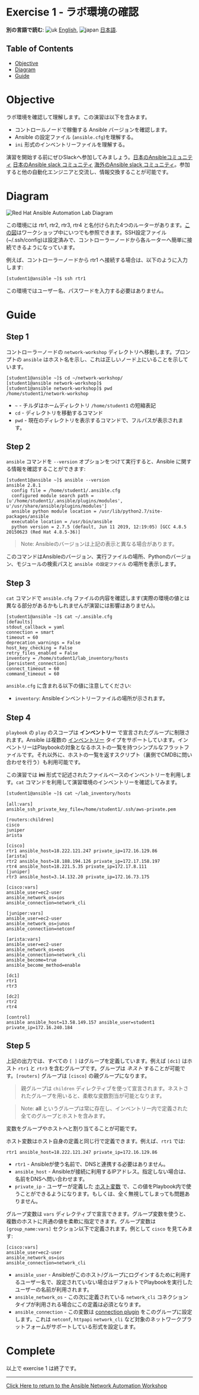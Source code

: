 # Exercise 1 - ラボ環境の確認

**別の言語で読む**: ![uk](../../../images/uk.png) [English](README.md),  ![japan](../../../images/japan.png) [日本語](README.ja.md).

## Table of Contents

- [Objective](#objective)
- [Diagram](#diagram)
- [Guide](#guide)

# Objective

ラボ環境を確認して理解します。この演習は以下を含みます。
- コントロールノードで稼働する Ansible バージョンを確認します。
- Ansible の設定ファイル (`ansible.cfg`)を理解する。
- `ini` 形式のインベントリーファイルを理解する。

演習を開始する前にぜひSlackへ参加してみましょう。[日本のAnsibleコミュニティ](https://ansible-users.connpass.com) [日本のAnsible slack コミュニティ](https://ansiblejp.slack.com/join/shared_invite/enQtNzQwNTEyNTc2Mjc3LTRmYzBkY2FhM2RhOGIzNjVhYTczMDdiODY0YWFiMjdmMGRkNGJiZDYzN2I4M2NjZDA5MjkxYzU3ZWQyMzFhYjU) [海外のAnsible slack コミュニティ](https://join.slack.com/t/ansiblenetwork/shared_invite/enQtNTU4ODIyNzA1MDkyLThiYmQ3MmNkMWRmOTdjYjMxNzdlNDc4OTk5YTc1ZDBiNDAwOTZlZjE0NDliODJiMjJhMDBkZWM4Nzg2NjkzNDA)。参加すると他の自動化エンジニアと交流し、情報交換することが可能です。

# Diagram

![Red Hat Ansible Automation Lab Diagram](../../../images/network_diagram.png)

この環境には rtr1, rtr2, rtr3, rtr4 と名付けられた4つのルーターがあります。[この図](../README.ja.md)はワークショップ中にいつでも参照できます。SSH設定ファイル (~/.ssh/config)は設定済みで、コントローラーノードから各ルーターへ簡単に接続できるようになっています。

例えば、コントローラーノードから rtr1 へ接続する場合は、以下のように入力します:

```bash
[student1@ansible ~]$ ssh rtr1
```

この環境ではユーザー名、パスワードを入力する必要はありません。

# Guide

## Step 1

コントローラーノードの `network-workshop` ディレクトリへ移動します。プロンプトの `ansible` はホスト名を示し、これは正しいノード上にいることを示しています。

```
[student1@ansible ~]$ cd ~/network-workshop/
[student1@ansible network-workshop]$
[student1@ansible network-workshop]$ pwd
/home/student1/network-workshop
```
 - `~` - チルダはホームディレクトリ `/home/student1` の短縮表記
 - `cd` - ディレクトリを移動するコマンド
 - `pwd` - 現在のディレクトリを表示するコマンドで、フルパスが表示されます。

## Step 2

`ansible` コマンドを `--version` オプションをつけて実行すると、Ansible に関する情報を確認することができます:

```
[student1@ansible ~]$ ansible --version
ansible 2.8.1
  config file = /home/student1/.ansible.cfg
  configured module search path = [u'/home/student1/.ansible/plugins/modules', u'/usr/share/ansible/plugins/modules']
  ansible python module location = /usr/lib/python2.7/site-packages/ansible
  executable location = /usr/bin/ansible
  python version = 2.7.5 (default, Jun 11 2019, 12:19:05) [GCC 4.8.5 20150623 (Red Hat 4.8.5-36)]
```

> Note: Ansibleのバージョンは上記の表示と異なる場合があります。

このコマンドはAnsibleのバージョン、実行ファイルの場所、Pythonのバージョン、モジュールの検索パスと `ansible の設定ファイル` の場所を表示します。

## Step 3

`cat` コマンドで `ansible.cfg` ファイルの内容を確認します(実際の環境の値とは異なる部分があるかもしれませんが演習には影響はありません)。

```
[student1@ansible ~]$ cat ~/.ansible.cfg
[defaults]
stdout_callback = yaml
connection = smart
timeout = 60
deprecation_warnings = False
host_key_checking = False
retry_files_enabled = False
inventory = /home/student1/lab_inventory/hosts
[persistent_connection]
connect_timeout = 60
command_timeout = 60
```

`ansible.cfg` に含まれる以下の値に注意してください:

 - `inventory`: Ansibleインベントリーファイルの場所が示されます。

## Step 4

`playbook` の `play` のスコープは **インベントリー** で宣言されたグループに制限されます。Ansible は複数の [インベントリー](http://docs.ansible.com/ansible/latest/intro_inventory.html) タイプをサポートしています。インベントリーはPlaybookの対象となるホストの一覧を持つシンプルなフラットファイルです。それ以外に、ホストの一覧を返すスクリプト（裏側でCMDBに問い合わせを行う）も利用可能です。

この演習では **ini** 形式で記述されたファイルベースのインベントリーを利用します。`cat` コマンドを利用して演習環境のインベントリーを確認してみます。

```bash
[student1@ansible ~]$ cat ~/lab_inventory/hosts
```

```
[all:vars]
ansible_ssh_private_key_file=/home/student1/.ssh/aws-private.pem

[routers:children]
cisco
juniper
arista

[cisco]
rtr1 ansible_host=18.222.121.247 private_ip=172.16.129.86
[arista]
rtr2 ansible_host=18.188.194.126 private_ip=172.17.158.197
rtr4 ansible_host=18.221.5.35 private_ip=172.17.8.111
[juniper]
rtr3 ansible_host=3.14.132.20 private_ip=172.16.73.175

[cisco:vars]
ansible_user=ec2-user
ansible_network_os=ios
ansible_connection=network_cli

[juniper:vars]
ansible_user=ec2-user
ansible_network_os=junos
ansible_connection=netconf

[arista:vars]
ansible_user=ec2-user
ansible_network_os=eos
ansible_connection=network_cli
ansible_become=true
ansible_become_method=enable

[dc1]
rtr1
rtr3

[dc2]
rtr2
rtr4

[control]
ansible ansible_host=13.58.149.157 ansible_user=student1 private_ip=172.16.240.184
```

## Step 5

上記の出力では、すべての `[ ]` はグループを定義しています。例えば `[dc1]` はホスト `rtr1` と `rtr3` を含むグループです。グループは _ネスト_ することが可能です。`[routers]` グループは `[cisco]` の親グループになります。

> 親グループは `children` ディレクティブを使って宣言されます。ネストされたグループを用いると、柔軟な変数割当が可能となります。


> Note: **all** というグループは常に存在し、インベントリー内で定義された全てのグループとホストを含みます。


変数をグループやホストへと割り当てることが可能です。

ホスト変数はホスト自身の定義と同じ行で定義できます。例えば、`rtr1` では:

```
rtr1 ansible_host=18.222.121.247 private_ip=172.16.129.86
```

 - `rtr1` - Ansibleが使う名前で、DNSと連携する必要はありません。
 - `ansible_host` - Ansibleが接続に利用するIPアドレス。指定しない場合は、名前をDNSへ問い合わせます。
 - `private_ip` - ユーザーが定義した [ホスト変数](http://docs.ansible.com/ansible/latest/intro_inventory.html#host-variables) で、この値をPlaybook内で使うことができるようになります。もしくは、全く無視してしまっても問題ありません。

グループ変数は `vars` ディレクティブで宣言できます。グループ変数を使うと、複数のホストに共通の値を柔軟に指定できます。グループ変数は `[group_name:vars]` セクション以下で定義されます。例として `cisco` を見てみます:

```
[cisco:vars]
ansible_user=ec2-user
ansible_network_os=ios
ansible_connection=network_cli
```

 - `ansible_user` - Ansibleがこのホスト/グループにログインするために利用するユーザー名で、設定されていない場合はデフォルトでPlaybookを実行したユーザーの名前が利用されます。
 - `ansible_network_os` - この次に定義されている `network_cli` コネクションタイプが利用される場合にこの定義は必須となります。
 - `ansible_connection` - この変数は [connection plugin](https://docs.ansible.com/ansible/latest/plugins/connection.html) をこのグループに設定します。これは `netconf`, `httpapi` `network_cli` など対象のネットワークプラットフォームがサポートしている形式を設定します。


# Complete

以上で exercise 1 は終了です。

---
[Click Here to return to the Ansible Network Automation Workshop](../README.ja.md)
